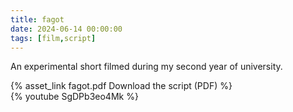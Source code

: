 ```yaml
---
title: fagot
date: 2024-06-14 00:00:00
tags: [film,script]
---
```


An experimental short filmed during my second year of university.

{% asset_link fagot.pdf Download the script (PDF) %}
<br />
{% youtube SgDPb3eo4Mk %}
